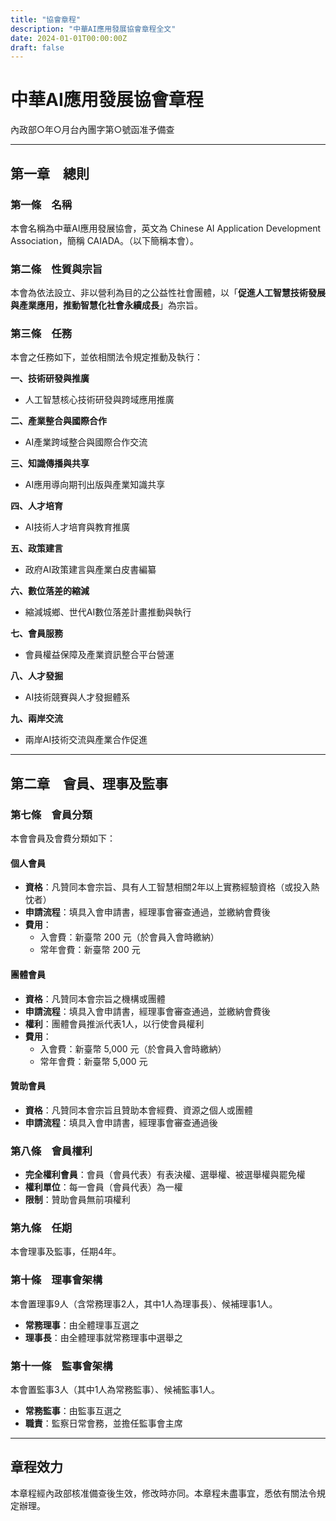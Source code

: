 ```yaml
---
title: "協會章程"
description: "中華AI應用發展協會章程全文"
date: 2024-01-01T00:00:00Z
draft: false
---
```


# 中華AI應用發展協會章程

內政部○年○月台內團字第○號函准予備查

---

## 第一章　總則

### 第一條　名稱
本會名稱為中華AI應用發展協會，英文為 Chinese AI Application Development Association，簡稱 CAIADA。（以下簡稱本會）。

### 第二條　性質與宗旨
本會為依法設立、非以營利為目的之公益性社會團體，以「**促進人工智慧技術發展與產業應用，推動智慧化社會永續成長**」為宗旨。

### 第三條　任務
本會之任務如下，並依相關法令規定推動及執行：

**一、技術研發與推廣**
- 人工智慧核心技術研發與跨域應用推廣

**二、產業整合與國際合作**
- AI產業跨域整合與國際合作交流

**三、知識傳播與共享**
- AI應用導向期刊出版與產業知識共享

**四、人才培育**
- AI技術人才培育與教育推廣

**五、政策建言**
- 政府AI政策建言與產業白皮書編纂

**六、數位落差的縮減**
- 縮減城鄉、世代AI數位落差計畫推動與執行

**七、會員服務**
- 會員權益保障及產業資訊整合平台營運

**八、人才發掘**
- AI技術競賽與人才發掘體系

**九、兩岸交流**
- 兩岸AI技術交流與產業合作促進

---

## 第二章　會員、理事及監事

### 第七條　會員分類
本會會員及會費分類如下：

#### 個人會員
- **資格**：凡贊同本會宗旨、具有人工智慧相關2年以上實務經驗資格（或投入熱忱者）
- **申請流程**：填具入會申請書，經理事會審查通過，並繳納會費後
- **費用**：
  - 入會費：新臺幣 200 元（於會員入會時繳納）
  - 常年會費：新臺幣 200 元

#### 團體會員
- **資格**：凡贊同本會宗旨之機構或團體
- **申請流程**：填具入會申請書，經理事會審查通過，並繳納會費後
- **權利**：團體會員推派代表1人，以行使會員權利
- **費用**：
  - 入會費：新臺幣 5,000 元（於會員入會時繳納）
  - 常年會費：新臺幣 5,000 元

#### 贊助會員
- **資格**：凡贊同本會宗旨且贊助本會經費、資源之個人或團體
- **申請流程**：填具入會申請書，經理事會審查通過後

### 第八條　會員權利
- **完全權利會員**：會員（會員代表）有表決權、選舉權、被選舉權與罷免權
- **權利單位**：每一會員（會員代表）為一權
- **限制**：贊助會員無前項權利

### 第九條　任期
本會理事及監事，任期4年。

### 第十條　理事會架構
本會置理事9人（含常務理事2人，其中1人為理事長）、候補理事1人。
- **常務理事**：由全體理事互選之
- **理事長**：由全體理事就常務理事中選舉之

### 第十一條　監事會架構
本會置監事3人（其中1人為常務監事）、候補監事1人。
- **常務監事**：由監事互選之
- **職責**：監察日常會務，並擔任監事會主席

---

## 章程效力

本章程經內政部核准備查後生效，修改時亦同。本章程未盡事宜，悉依有關法令規定辦理。